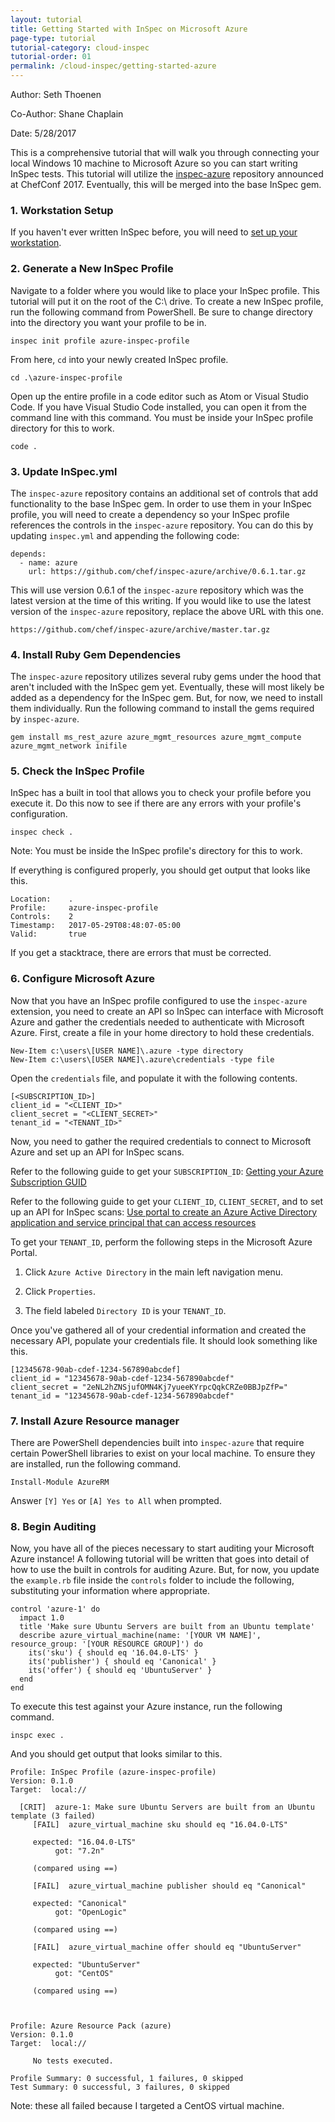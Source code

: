 ```yaml
---
layout: tutorial
title: Getting Started with InSpec on Microsoft Azure 
page-type: tutorial
tutorial-category: cloud-inspec
tutorial-order: 01
permalink: /cloud-inspec/getting-started-azure
---
```


Author: Seth Thoenen

Co-Author: Shane Chaplain

Date: 5/28/2017

This is a comprehensive tutorial that will walk you through connecting your local Windows 10 machine to Microsoft Azure so you can start writing InSpec tests. This tutorial will utilize the [inspec-azure](https://github.com/chef/inspec-azure) repository announced at ChefConf 2017. Eventually, this will be merged into the base InSpec gem.

### 1. Workstation Setup

If you haven't ever written InSpec before, you will need to [set up your workstation](/inspec/workstation-setup).

### 2. Generate a New InSpec Profile

Navigate to a folder where you would like to place your InSpec profile. This tutorial will put it on the root of the C:\ drive. To create a new InSpec profile, run the following command from PowerShell. Be sure to change directory into the directory you want your profile to be in.

```
inspec init profile azure-inspec-profile
```

From here, `cd` into your newly created InSpec profile.

```
cd .\azure-inspec-profile
```

Open up the entire profile in a code editor such as Atom or Visual Studio Code. If you have Visual Studio Code installed, you can open it from the command line with this command. You must be inside your InSpec profile directory for this to work.

```
code .
```

### 3. Update InSpec.yml

The `inspec-azure` repository contains an additional set of controls that add functionality to the base InSpec gem. In order to use them in your InSpec profile, you will need to create a dependency so your InSpec profile references the controls in the `inspec-azure` repository. You can do this by updating `inspec.yml` and appending the following code:

```
depends:
  - name: azure
    url: https://github.com/chef/inspec-azure/archive/0.6.1.tar.gz
```

This will use version 0.6.1 of the `inspec-azure` repository which was the latest version at the time of this writing. If you would like to use the latest version of the `inspec-azure` repository, replace the above URL with this one.

```
https://github.com/chef/inspec-azure/archive/master.tar.gz
```

### 4. Install Ruby Gem Dependencies

The `inspec-azure` repository utilizes several ruby gems under the hood that aren't included with the InSpec gem yet. Eventually, these will most likely be added as a dependency for the InSpec gem. But, for now, we need to install them individually. Run the following command to install the gems required by `inspec-azure`.

```
gem install ms_rest_azure azure_mgmt_resources azure_mgmt_compute azure_mgmt_network inifile
```

### 5. Check the InSpec Profile

InSpec has a built in tool that allows you to check your profile before you execute it. Do this now to see if there are any errors with your profile's configuration.

```
inspec check .
```

Note: You must be inside the InSpec profile's directory for this to work.

If everything is configured properly, you should get output that looks like this.

```
Location:    .
Profile:     azure-inspec-profile
Controls:    2
Timestamp:   2017-05-29T08:48:07-05:00
Valid:       true
```

If you get a stacktrace, there are errors that must be corrected.

### 6. Configure Microsoft Azure

Now that you have an InSpec profile configured to use the `inspec-azure` extension, you need to create an API so InSpec can interface with Microsoft Azure and gather the credentials needed to authenticate with Microsoft Azure. First, create a file in your home directory to hold these credentials.

```
New-Item c:\users\[USER NAME]\.azure -type directory
New-Item c:\users\[USER NAME]\.azure\credentials -type file
```

Open the `credentials` file, and populate it with the following contents.

```
[<SUBSCRIPTION_ID>]
client_id = "<CLIENT_ID>"
client_secret = "<CLIENT_SECRET>"
tenant_id = "<TENANT_ID>"
```

Now, you need to gather the required credentials to connect to Microsoft Azure and set up an API for InSpec scans.

Refer to the following guide to get your `SUBSCRIPTION_ID`: [Getting your Azure Subscription GUID](https://blogs.msdn.microsoft.com/mschray/2016/03/18/getting-your-azure-subscription-guid-new-portal/)

Refer to the following guide to get your `CLIENT_ID`, `CLIENT_SECRET`, and to set up an API for InSpec scans: [Use portal to create an Azure Active Directory application and service principal that can access resources](https://docs.microsoft.com/en-us/azure/azure-resource-manager/resource-group-create-service-principal-portal)

To get your `TENANT_ID`, perform the following steps in the Microsoft Azure Portal.

1. Click `Azure Active Directory` in the main left navigation menu.

2. Click `Properties`.

3. The field labeled `Directory ID` is your `TENANT_ID`.

Once you've gathered all of your credential information and created the necessary API, populate your credentials file. It should look something like this.

```
[12345678-90ab-cdef-1234-567890abcdef]
client_id = "12345678-90ab-cdef-1234-567890abcdef"
client_secret = "2eNL2hZNSjufOMN4Kj7yueeKYrpcQqkCRZe0BBJpZfP="
tenant_id = "12345678-90ab-cdef-1234-567890abcdef"
```

### 7. Install Azure Resource manager

There are PowerShell dependencies built into `inspec-azure` that require certain PowerShell libraries to exist on your local machine. To ensure they are installed, run the following command.

```
Install-Module AzureRM
```

Answer `[Y] Yes` or `[A] Yes to All` when prompted.

### 8. Begin Auditing

Now, you have all of the pieces necessary to start auditing your Microsoft Azure instance! A following tutorial will be written that goes into detail of how to use the built in controls for auditing Azure. But, for now, you update the `example.rb` file inside the `controls` folder to include the following, substituting your information where appropriate.

```
control 'azure-1' do
  impact 1.0
  title 'Make sure Ubuntu Servers are built from an Ubuntu template'
  describe azure_virtual_machine(name: '[YOUR VM NAME]', resource_group: '[YOUR RESOURCE GROUP]') do
    its('sku') { should eq '16.04.0-LTS' }
    its('publisher') { should eq 'Canonical' }
    its('offer') { should eq 'UbuntuServer' }
  end
end
```

To execute this test against your Azure instance, run the following command.

```
inspc exec .
```

And you should get output that looks similar to this.

```
Profile: InSpec Profile (azure-inspec-profile)
Version: 0.1.0
Target:  local://

  [CRIT]  azure-1: Make sure Ubuntu Servers are built from an Ubuntu template (3 failed)
     [FAIL]  azure_virtual_machine sku should eq "16.04.0-LTS"

     expected: "16.04.0-LTS"
          got: "7.2n"

     (compared using ==)

     [FAIL]  azure_virtual_machine publisher should eq "Canonical"

     expected: "Canonical"
          got: "OpenLogic"

     (compared using ==)

     [FAIL]  azure_virtual_machine offer should eq "UbuntuServer"

     expected: "UbuntuServer"
          got: "CentOS"

     (compared using ==)



Profile: Azure Resource Pack (azure)
Version: 0.1.0
Target:  local://

     No tests executed.

Profile Summary: 0 successful, 1 failures, 0 skipped
Test Summary: 0 successful, 3 failures, 0 skipped
```

Note: these all failed because I targeted a CentOS virtual machine.
